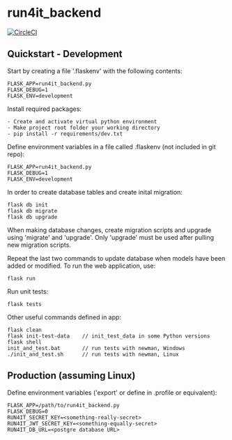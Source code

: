 # run4it_backend

[![CircleCI](https://circleci.com/gh/andraune/run4it_backend.svg?style=svg)](https://circleci.com/gh/andraune/run4it_backend)

Quickstart - Development
---
Start by creating a file '.flaskenv' with the following contents:

	FLASK_APP=run4it_backend.py
	FLASK_DEBUG=1
	FLASK_ENV=development

Install required packages:

	- Create and activate virtual python environment
	- Make project root folder your working directory
	- pip install -r requirements/dev.txt

Define environment variables in a file called .flaskenv (not included in git repo):

	FLASK_APP=run4it_backend.py
	FLASK_DEBUG=1
	FLASK_ENV=development

In order to create database tables and create inital migration:

	flask db init
	flask db migrate
	flask db upgrade

When making database changes, create migration scripts and upgrade using 'migrate' and 'upgrade'. Only 'upgrade' must be used after pulling new migration scripts.

Repeat the last two commands to update database when models have been added or modified. To run the web application, use:

	flask run

Run unit tests:

	flask tests

Other useful commands defined in app:

	flask clean
	flask init-test-data	// init_test_data in some Python versions
	flask shell
	init_and_test.bat		// run tests with newman, Windows
	./init_and_test.sh		// run tests with newman, Linux

Production (assuming Linux)
---
Define environment variables ('export' or define in .profile or equivalent):

	FLASK_APP=/path/to/run4it_backend.py
	FLASK_DEBUG=0
	RUN4IT_SECRET_KEY=<something-really-secret>
	RUN4IT_JWT_SECRET_KEY=<something-equally-secret>
	RUN4IT_DB_URL=<postgre database URL>
